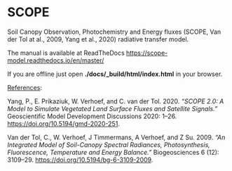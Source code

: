 # SCOPE
Soil Canopy Observation, Photochemistry and Energy fluxes (SCOPE, Van der Tol at al., 2009, Yang et al., 2020) radiative transfer model.


The manual is available at ReadTheDocs https://scope-model.readthedocs.io/en/master/ 

If you are offline just open **./docs/_build/html/index.html** in your browser.

<u>References</u>:

Yang, P., E. Prikaziuk, W. Verhoef, and C. van der Tol. 2020. 
*“SCOPE 2.0: A Model to Simulate Vegetated Land Surface Fluxes and Satellite Signals.”* 
Geoscientific Model Development Discussions 2020: 1–26. https://doi.org/10.5194/gmd-2020-251.

Van der Tol, C., W. Verhoef, J Timmermans, A Verhoef, and Z Su. 2009. 
*“An Integrated Model of Soil-Canopy Spectral Radiances, Photosynthesis, Fluorescence, Temperature and Energy Balance.”*
Biogeosciences 6 (12): 3109–29. https://doi.org/10.5194/bg-6-3109-2009.